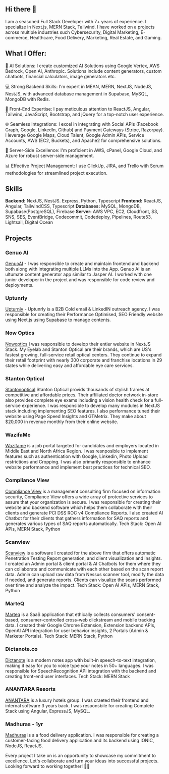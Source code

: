 ## Hi there 👋

I am a seasoned Full Stack Developer with 7+ years of experience. I specialize in Next.js, MERN Stack, Tailwind. I have worked on a projects across multiple industries such Cybersecurity, Digital Marketing, E-commerce, Healthcare, Food Delivery, Marketing, Real Estate, and Gaming.

## What I Offer:

🤖 AI Solutions:
I create customized AI Solutions using Google Vertex, AWS Bedrock, Open AI, Anthropic. Solutions include content generators, custom chatbots, financial calculators, image generators etc.

💻 Strong Backend Skills:
I'm expert in MEAN, MERN, NextJS, NodeJS, NestJS, with advanced database management in Supabase, MySQL, MongoDB with Redis.

🎨 Front-End Expertise:
I pay meticulous attention to ReactJS, Angular, Tailwind, JavaScript, Bootstrap, and jQuery for a top-notch user experience.

🌐 Seamless Integrations:
I excel in integrating with Social APIs (Facebook Graph, Google, LinkedIn, Github) and Payment Gateways (Stripe, Razorpay). I leverage Google Maps, Cloud Talent, Google Admin APIs, Service Accounts, AWS (EC2, Buckets), and Apache2 for comprehensive solutions.

🚀 Server-Side Excellence:
I'm proficient in AWS, cPanel, Google Cloud, and Azure for robust server-side management.

📊 Effective Project Management:
I use ClickUp, JIRA, and Trello with Scrum methodologies for streamlined project execution.

## Skills

**Backend:** NextJS, NestJS. Express, Python, Typescript
**Frontend:** ReactJS, Angular, TailwindCSS, Typescript
**Databases:** MySQL, MongoDB, Supabase(PostgreSQL), Firebase
**Server:** AWS VPC, EC2, Cloudfront, S3, SNS, SES, EventBridge, Codecommit, Codedeploy, Pipelines, Route53, Lightsail, Digital Ocean

## Projects

### Genuo AI
[GenuoAI](https://genuo.ai/) - I was responsible to create and maintain frontend and backend both along with integrating multiple LLMs into the App. Genuo AI is an ultumate content generator app similar to Jasper AI. I worked with one junior developer in the project and was responsible for code review and deployments.

### Uptunrly
[Upturnly](https://upturnly.com/) - Uptunrly is a B2B Cold email & LinkedIN outreach agency. I was responsible for creating their Performance Optimised, SEO Friendly website using Next.js using Supabase to manage contents.


### Now Optics

[Nowoptics](https://www.nowoptics.com/) I was responsible to develop their entier website in NextJS Stack. My Eyelab and Stanton Optical are their brands, which are US's fastest growing, full-service retail optical centers. They continue to expand their retail footprint with nearly 300 corporate and franchise locations in 29 states while delivering easy and affordable eye care services.

### Stanton Optical

[Stantonoptical](https://www.stantonoptical.com/) Stanton Optical provids thousands of stylish frames at competitive and affordable prices. Their affiliated doctor network in-store also provides complete eye exams including a vision health check for a full-service experience. I was responsible to develop many modules in NextJS stack including implementing SEO features. I also performance tuned their website using Page Speed Insights and GTMetrix. They make about $20,000 in revenue monthly from their online website.

### WazifaMe

[Wazifame](https://www.wazifame.com/) is a job portal targeted for candidates and employers located in Middle East and North Africa Region. I was resnposible to implement features such as authentication with Google, Linkedin, Photo Upload restrictions and Cropping. I was also primarily responsible to enhance website performance and implement best practices for technical SEO.

### Compliance View

[Compliance View](https://www.compliance-view.com/) is a management consulting firm focused on information security, Compliance View offers a wide array of protective services to assure that your organization is secure. I was responsible for creating their website and backend software which helps them collaborate with their clients and generate PCI DSS ROC v4 Compliance Reports. I also created AI Chatbot for their clients that gathers information for SAQ reports and generates various types of SAQ reports automatically. Tech Stack: Open AI APIs, MERN Stack, Python

### Scanview

[Scanview](https://v2.scan-reports.com/) is a software I created for the above firm that offers automatic Penetration Testing Report generation, and client visualization and insights. I created an Admin portal & client portal & AI Chatbots for them where they can collaborate and communicate with each other based on the scan report data. Admin can upload raw data from Nessus scanner tool, modify the data if needed, and generate reports. Clients can visualize the scans performed over time and analyze the impact. Tech Stack: Open AI APIs, MERN Stack, Python

### MarteQ

[Marteq](https://www.marteq.io/) is a SaaS application that ethically collects consumers' consent-based, consumer-controlled cross-web clickstream and mobile tracking data. I created their Google Chrome Extension, Extension backend APIs, OpenAI API integration for user behavior insights, 2 Portals (Admin & Marketer Portals). Tech Stack: MERN Stack, Python
 
### Dictanote.co
 
[Dictanote](https://www.marteq.io/) is a modern notes app with built-in speech-to-text integration, making it easy for you to voice type your notes in 50+ languages. I was responsible for SpeechRecognition API integration with the backend and creating front-end user interfaces. Tech Stack: MERN Stack

### ANANTARA Resorts

[ANANTARA](https://www.anantara.com/) is a luxury hotels group. I was craeted their frontend and internal software 3 years back. I was responsbile for creating Complete Stack using Angular, ExpressJS, MySQL.

### Madhuras - 1yr

[Madhuras](https://play.google.com/store/apps/details?id=com.madhurasconsumer.app) is a a food delivery application. I was responsible for creating a customer-facing food delivery application and its backend using IONIC, NodeJS, ReactJS.

Every project I take on is an opportunity to showcase my commitment to excellence. Let's collaborate and turn your ideas into successful projects. Looking forward to working together! 🚀🌟
